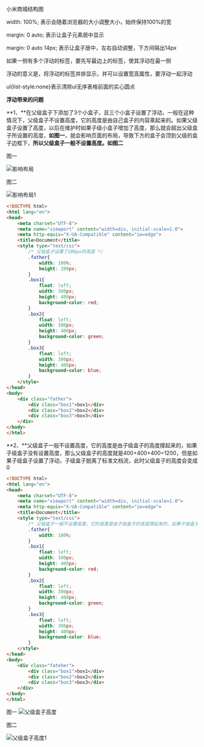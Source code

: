小米商城结构图

width: 100%; 表示会随着浏览器的大小调整大小，始终保持100%的宽

margin: 0 auto; 表示让盒子元素居中显示

margin: 0 auto 14px; 表示让盒子居中，左右自动调整，下方间隔出14px

如果一侧有多个浮动的标签，要先写最边上的标签，使其浮动在最一侧

浮动的意义是，将浮动的标签并排显示，并可以设置宽高属性，要浮动一起浮动

ul{list-style:none}表示清除ul无序表格前面的实心圆点



**浮动带来的问题**

**1、**在父级盒子下添加了3个小盒子，且三个小盒子设置了浮动，一般在这种情况下，父级盒子不设置高度，它的高度是由自己盒子的内容乘起来的。如果父级盒子设置了高度，以后在维护时如果子级小盒子增加了高度，那么就会超出父级盒子所设置的高度，**如图一**，就会影响页面的布局，导致下方的盒子会顶到父级的盒子边框下，**所以父级盒子一般不设置高度。如图二**

图一

![影响布局](E:\workspace\wxPythonCode\Note\web框架\影响布局.png)

图二

![影响布局1](E:\workspace\wxPythonCode\Note\web框架\影响布局1.png)






```html
<!DOCTYPE html>
<html lang="en">
<head>
    <meta charset="UTF-8">
    <meta name="viewport" content="width=div, initial-scale=1.0">
    <meta http-equiv="X-UA-Compatible" content="ie=edge">
    <title>Document</title>
    <style type="text/css">
        /* 父级盒子设置了200px的高度 */
        .father{
            width: 100%;
            height: 200px;
        }
        .box1{
            float: left;
            width: 300px;
            height: 400px;
            background-color: red;
        }
        .box2{
            float: left;
            width: 300px;
            height: 400px;
            background-color: green;
        }
        .box3{
            float: left;
            width: 300px;
            height: 400px;
            background-color: blue;
        }
    </style>
</head>
<body>
    <div class="father">
        <div class="box1">box1</div>
        <div class="box2">box2</div>
        <div class="box3">box3</div>
    </div>
</body>
</html>
```



**2、**父级盒子一般不设置高度，它的高度是由子级盒子的高度撑起来的，如果子级盒子没有设置高度，那么父级盒子的高度就是400+400+400=1200，但是如果子级盒子设置了浮动，子级盒子脱离了标准文档流，此时父级盒子的高度会变成0

```html
<!DOCTYPE html>
<html lang="en">
<head>
    <meta charset="UTF-8">
    <meta name="viewport" content="width=div, initial-scale=1.0">
    <meta http-equiv="X-UA-Compatible" content="ie=edge">
    <title>Document</title>
    <style type="text/css">
        /* 父级盒子一般不设置高度，它的高度是由子级盒子的高度撑起来的，如果子级盒子没有设置高度，那么父级盒子的高度就是400+400+400=1200，如下图一，但是如果子级盒子设置了浮动，子级盒子脱离了标准文档流，此时父级盒子的高度会变成0，如下图二 */
        .father{
            width: 100%;
        }
        .box1{
            float: left;
            width: 300px;
            height: 400px;
            background-color: red;
        }
        .box2{
            float: left;
            width: 300px;
            height: 400px;
            background-color: green;
        }
        .box3{
            float: left;
            width: 300px;
            height: 400px;
            background-color: blue;
        }
    </style>
</head>
<body>
    <div class="fateher">
        <div class="box1">box1</div>
        <div class="box2">box2</div>
        <div class="box3">box3</div>
    </div>
</body>
</html>
```
图一
![父级盒子高度](E:\workspace\wxPythonCode\Note\web框架\父级盒子高度.png)



图二

![父级盒子高度1](E:\workspace\wxPythonCode\Note\web框架\父级盒子高度1.png)